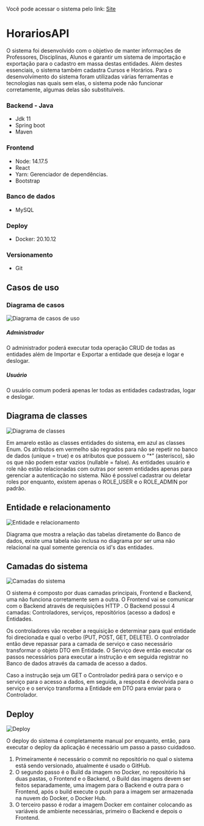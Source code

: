 Você pode acessar o sistema pelo link: <a href="https://horariosapi-ifrs.netlify.app/Login" target="_blank">Site</a>

# HorariosAPI
  O sistema foi desenvolvido com o objetivo de manter informações de Professores, Disciplinas, Alunos e garantir um sistema de importação e exportação para o cadastro em massa destas entidades. Além destes essenciais, o sistema também cadastra Cursos e Horários.
  Para o desenvolvimento do sistema foram utilizadas várias ferramentas e tecnologias nas quais sem elas, o sistema pode não funcionar corretamente, algumas delas são substituíveis.

### Backend - Java
  * Jdk 11
  * Spring boot
  * Maven

### Frontend
  * Node: 14.17.5
  * React
  * Yarn: Gerenciador de dependências.
  * Bootstrap

### Banco de dados 
  * MySQL

### Deploy
  * Docker: 20.10.12

### Versionamento
  * Git

## Casos de uso
  ### Diagrama de casos
   ![Diagrama de casos de uso](https://i.imgur.com/QxCl5hZ.png)
    
  ##### Administrador
   O administrador poderá executar toda operação CRUD de todas as entidades além de Importar e Exportar a entidade que deseja e logar e deslogar.
  
  ##### Usuário
   O usuário comum poderá apenas ler todas as entidades cadastradas, logar e deslogar.
   
## Diagrama de classes
  ![Diagrama de classes](https://i.imgur.com/CzBMrIX.png)
  
  Em amarelo estão as classes entidades do sistema, em azul as classes Enum. Os atributos em vermelho são regrados para não se repetir no banco de dados (unique = true) e os atributos que possuem o “*” (asterisco), são os que não podem estar vazios (nullable = false).
   As entidades usuário e role não estão relacionadas com outras por serem entidades apenas para gerenciar a autenticação no sistema. Não é possível cadastrar ou deletar roles por enquanto, existem apenas o ROLE_USER e o ROLE_ADMIN por padrão.
   
## Entidade e relacionamento
   ![Entidade e relacionamento](https://i.imgur.com/lxojiTL.png)
   
   Diagrama que mostra a relação das tabelas diretamente do Banco de dados, existe uma tabela não inclusa no diagrama por ser uma não relacional na qual somente gerencia os id's das entidades.
   
## Camadas do sistema
   ![Camadas do sistema](https://i.imgur.com/fTe3tHX.png)
   
   O sistema é composto por duas camadas principais, Frontend e Backend, uma não funciona corretamente sem a outra. O Frontend vai se comunicar com o Backend através de requisições HTTP . O Backend possui 4 camadas: Controladores, serviços, repositórios (acesso a dados) e Entidades. 
   
   Os controladores vão receber a requisição e determinar para qual entidade foi direcionada e qual o verbo (PUT, POST, GET, DELETE). O controlador então deve repassar para a camada de serviço e caso necessário transformar o objeto DTO em Entidade. O Serviço deve então executar os passos necessários para executar a instrução e em seguida registrar no Banco de dados através da camada de acesso a dados. 
   
   Caso a instrução seja um GET o Controlador pedirá para o serviço e o serviço para o acesso a dados, em seguida, a resposta é devolvida para o serviço e o serviço transforma a Entidade em DTO para enviar para o Controlador.
	
## Deploy
   ![Deploy](https://i.imgur.com/XHaC1Yv.png)
   
   O deploy do sistema é completamente manual por enquanto, então, para executar o deploy da aplicação é necessário um passo a passo cuidadoso.
   
   1. Primeiramente é necessário o commit no repositório no qual o sistema está sendo versionado, atualmente é usado o GitHub.
   2. O segundo passo é o Build da imagem no Docker, no repositório há duas pastas, o Frontend e o Backend, o Build das imagens devem ser feitos separadamente, uma imagem para o Backend e outra para o Frontend, após o build execute o push para a imagem ser armazenada na nuvem do Docker, o Docker Hub.
   3. O terceiro passo é rodar a imagem Docker em container colocando as variáveis de ambiente necessárias, primeiro o Backend e depois o Frontend.


   
  
    

